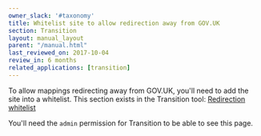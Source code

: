 ```yaml
---
owner_slack: '#taxonomy'
title: Whitelist site to allow redirection away from GOV.UK
section: Transition
layout: manual_layout
parent: "/manual.html"
last_reviewed_on: 2017-10-04
review_in: 6 months
related_applications: [transition]
---
```


To allow mappings redirecting away from GOV.UK, you'll need to add the site into
a whitelist. This section exists in the Transition tool:
[Redirection whitelist](redirection-whitelist)

You'll need the `admin` permission for Transition to be able to see this page.

[redirection-whitelist]: https://transition.publishing.service.gov.uk/admin/whitelisted_hosts
